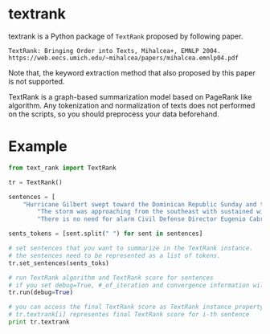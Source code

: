 # textrank
textrank is a Python package of `TextRank` proposed by following paper.

```
TextRank: Bringing Order into Texts, Mihalcea+, EMNLP 2004.
https://web.eecs.umich.edu/~mihalcea/papers/mihalcea.emnlp04.pdf
```
Note that, the keyword extraction method that also proposed by this paper is not supported.

TextRank is a graph-based summarization model based on PageRank like algorithm.
Any tokenization and normalization of texts does not performed on the scripts, so you should preprocess your data beforehand.  

# Example
```python
from text_rank import TextRank

tr = TextRank()

sentences = [
	"Hurricane Gilbert swept toward the Dominican Republic Sunday and the Civil Defense alerted its heavily populated south coast to prepare for high winds heavy rains and high seas",
        "The storm was approaching from the southeast with sustained winds of 75 mph gusting to 92 mph",
        "There is no need for alarm Civil Defense Director Eugenio Cabral said in a television alert shortly before midnight Saturday"]

sents_tokens = [sent.split(" ") for sent in sentences]

# set sentences that you want to summarize in the TextRank instance.
# the sentences need to be represented as a list of tokens.
tr.set_sentences(sents_toks)

# run TextRank algorithm and TextRank score for sentences
# if you set debug=True, #_of_iteration and convergence information will be presented.
tr.run(debug=True)

# you can access the final TextRank score as TextRank instance property
# tr.textrank[i] representes final TextRank score for i-th sentence
print tr.textrank
```
